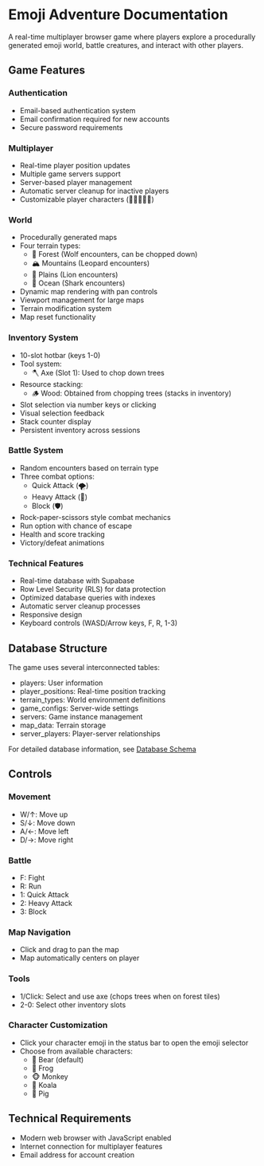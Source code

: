 # Emoji Adventure Documentation

A real-time multiplayer browser game where players explore a procedurally generated emoji world, battle creatures, and interact with other players.

## Game Features

### Authentication

- Email-based authentication system
- Email confirmation required for new accounts
- Secure password requirements

### Multiplayer

- Real-time player position updates
- Multiple game servers support
- Server-based player management
- Automatic server cleanup for inactive players
- Customizable player characters (🐻🐸🐵🐨🐷)

### World

- Procedurally generated maps
- Four terrain types:
  - 🌳 Forest (Wolf encounters, can be chopped down)
  - 🏔️ Mountains (Leopard encounters)
  - 🌱 Plains (Lion encounters)
  - 🌊 Ocean (Shark encounters)
- Dynamic map rendering with pan controls
- Viewport management for large maps
- Terrain modification system
- Map reset functionality

### Inventory System

- 10-slot hotbar (keys 1-0)
- Tool system:
  - 🪓 Axe (Slot 1): Used to chop down trees
- Resource stacking:
  - 🪵 Wood: Obtained from chopping trees (stacks in inventory)
- Slot selection via number keys or clicking
- Visual selection feedback
- Stack counter display
- Persistent inventory across sessions

### Battle System

- Random encounters based on terrain type
- Three combat options:
  - Quick Attack (🌪️)
  - Heavy Attack (🔨)
  - Block (🛡️)
- Rock-paper-scissors style combat mechanics
- Run option with chance of escape
- Health and score tracking
- Victory/defeat animations

### Technical Features

- Real-time database with Supabase
- Row Level Security (RLS) for data protection
- Optimized database queries with indexes
- Automatic server cleanup processes
- Responsive design
- Keyboard controls (WASD/Arrow keys, F, R, 1-3)

## Database Structure

The game uses several interconnected tables:

- players: User information
- player_positions: Real-time position tracking
- terrain_types: World environment definitions
- game_configs: Server-wide settings
- servers: Game instance management
- map_data: Terrain storage
- server_players: Player-server relationships

For detailed database information, see [Database Schema](database/schema.md)

## Controls

### Movement

- W/↑: Move up
- S/↓: Move down
- A/←: Move left
- D/→: Move right

### Battle

- F: Fight
- R: Run
- 1: Quick Attack
- 2: Heavy Attack
- 3: Block

### Map Navigation

- Click and drag to pan the map
- Map automatically centers on player

### Tools

- 1/Click: Select and use axe (chops trees when on forest tiles)
- 2-0: Select other inventory slots

### Character Customization

- Click your character emoji in the status bar to open the emoji selector
- Choose from available characters:
  - 🐻 Bear (default)
  - 🐸 Frog
  - 🐵 Monkey
  - 🐨 Koala
  - 🐷 Pig

## Technical Requirements

- Modern web browser with JavaScript enabled
- Internet connection for multiplayer features
- Email address for account creation
